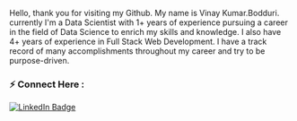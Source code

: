 
<img src="https://komarev.com/ghpvc/?username=VinayKumarBodduri&style=flat-square&color=blue" alt=""/>


Hello, thank you for visiting my Github. My name is Vinay Kumar.Bodduri. currently I'm a Data Scientist with 1+ years of experience pursuing a career in the field of Data Science to enrich my skills and knowledge. I also have 4+ years of experience in Full Stack Web Development. I have a track record of many accomplishments throughout my career and try to be purpose-driven.



### :zap: Connect Here :
<div id="badges">
<a href="https://www.linkedin.com/in/vinaykumarbodduri/">
  <img src="https://img.shields.io/badge/LinkedIn-blue?style=for-the-badge&logo=linkedin&logoColor=white" alt="LinkedIn Badge"/>
  </a>
</div>
